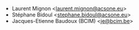 - Laurent Mignon \<laurent.mignon@acsone.eu\>
- Stéphane Bidoul \<stephane.bidoul@acsone.eu\>
- Jacques-Etienne Baudoux (BCIM) \<je@bcim.be\>
